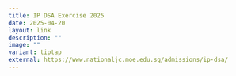 ```yaml
---
title: IP DSA Exercise 2025
date: 2025-04-20
layout: link
description: ""
image: ""
variant: tiptap
external: https://www.nationaljc.moe.edu.sg/admissions/ip-dsa/
---
```

